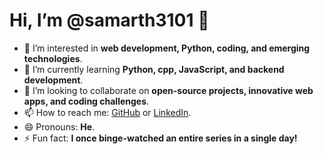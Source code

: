 # Hi, I’m @samarth3101 👋

- 👀 I’m interested in **web development, Python, coding, and emerging technologies**.  
- 🌱 I’m currently learning **Python, cpp, JavaScript, and backend development**.  
- 💞️ I’m looking to collaborate on **open-source projects, innovative web apps, and coding challenges**.  
- 📫 How to reach me: [GitHub](https://github.com/samarth3101) or [LinkedIn](https://www.linkedin.com/in/samarth-patil-3101spp/).  
- 😄 Pronouns: **He**.  
- ⚡ Fun fact: **I once binge-watched an entire series in a single day!**
